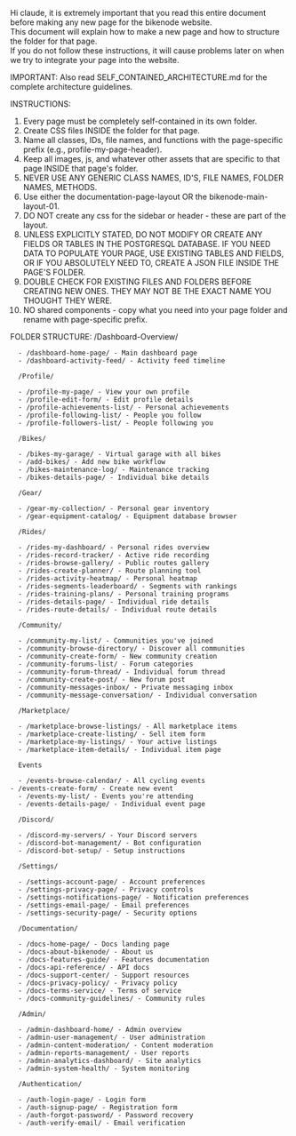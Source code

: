 Hi claude, it is extremely important that you read this entire document before making any new page for the bikenode website. \
  This document will explain how to make a new page and how to structure the folder for that page. \
  If you do not follow these instructions, it will cause problems later on when we try to integrate your page into the website.

  IMPORTANT: Also read SELF_CONTAINED_ARCHITECTURE.md for the complete architecture guidelines.

  INSTRUCTIONS:
  1. Every page must be completely self-contained in its own folder.
  2. Create CSS files INSIDE the folder for that page.
  3. Name all classes, IDs, file names, and functions with the page-specific prefix (e.g., profile-my-page-header).
  4. Keep all images, js, and whatever other assets that are specific to that page INSIDE that page's folder.
  5. NEVER USE ANY GENERIC CLASS NAMES, ID'S, FILE NAMES, FOLDER NAMES, METHODS.
  6. Use either the documentation-page-layout OR the bikenode-main-layout-01.
  7. DO NOT create any css for the sidebar or header - these are part of the layout.
  8. UNLESS EXPLICITLY STATED, DO NOT MODIFY OR CREATE ANY FIELDS OR TABLES IN THE POSTGRESQL DATABASE. IF YOU NEED DATA TO POPULATE YOUR PAGE, USE EXISTING TABLES AND FIELDS, OR IF YOU ABSOLUTELY NEED TO, CREATE A JSON FILE INSIDE THE PAGE'S FOLDER.
  9. DOUBLE CHECK FOR EXISTING FILES AND FOLDERS BEFORE CREATING NEW ONES. THEY MAY NOT BE THE EXACT NAME YOU THOUGHT THEY WERE.
  10. NO shared components - copy what you need into your page folder and rename with page-specific prefix.

  FOLDER STRUCTURE:
  /Dashboard-Overview/

      - /dashboard-home-page/ - Main dashboard page
      - /dashboard-activity-feed/ - Activity feed timeline

      /Profile/

      - /profile-my-page/ - View your own profile
      - /profile-edit-form/ - Edit profile details
      - /profile-achievements-list/ - Personal achievements
      - /profile-following-list/ - People you follow
      - /profile-followers-list/ - People following you

      /Bikes/

      - /bikes-my-garage/ - Virtual garage with all bikes
      - /add-bikes/ - Add new bike workflow
      - /bikes-maintenance-log/ - Maintenance tracking
      - /bikes-details-page/ - Individual bike details

      /Gear/

      - /gear-my-collection/ - Personal gear inventory
      - /gear-equipment-catalog/ - Equipment database browser

      /Rides/

      - /rides-my-dashboard/ - Personal rides overview
      - /rides-record-tracker/ - Active ride recording
      - /rides-browse-gallery/ - Public routes gallery
      - /rides-create-planner/ - Route planning tool
      - /rides-activity-heatmap/ - Personal heatmap
      - /rides-segments-leaderboard/ - Segments with rankings
      - /rides-training-plans/ - Personal training programs
      - /rides-details-page/ - Individual ride details
      - /rides-route-details/ - Individual route details

      /Community/

      - /community-my-list/ - Communities you've joined
      - /community-browse-directory/ - Discover all communities
      - /community-create-form/ - New community creation
      - /community-forums-list/ - Forum categories
      - /community-forum-thread/ - Individual forum thread
      - /community-create-post/ - New forum post
      - /community-messages-inbox/ - Private messaging inbox
      - /community-message-conversation/ - Individual conversation

      /Marketplace/

      - /marketplace-browse-listings/ - All marketplace items
      - /marketplace-create-listing/ - Sell item form
      - /marketplace-my-listings/ - Your active listings
      - /marketplace-item-details/ - Individual item page

      Events 

      - /events-browse-calendar/ - All cycling events
    - /events-create-form/ - Create new event
      - /events-my-list/ - Events you're attending
      - /events-details-page/ - Individual event page

      /Discord/

      - /discord-my-servers/ - Your Discord servers
      - /discord-bot-management/ - Bot configuration
      - /discord-bot-setup/ - Setup instructions

      /Settings/

      - /settings-account-page/ - Account preferences
      - /settings-privacy-page/ - Privacy controls
      - /settings-notifications-page/ - Notification preferences
      - /settings-email-page/ - Email preferences
      - /settings-security-page/ - Security options

      /Documentation/

      - /docs-home-page/ - Docs landing page
      - /docs-about-bikenode/ - About us
      - /docs-features-guide/ - Features documentation
      - /docs-api-reference/ - API docs
      - /docs-support-center/ - Support resources
      - /docs-privacy-policy/ - Privacy policy
      - /docs-terms-service/ - Terms of service
      - /docs-community-guidelines/ - Community rules

      /Admin/

      - /admin-dashboard-home/ - Admin overview
      - /admin-user-management/ - User administration
      - /admin-content-moderation/ - Content moderation
      - /admin-reports-management/ - User reports
      - /admin-analytics-dashboard/ - Site analytics
      - /admin-system-health/ - System monitoring

      /Authentication/

      - /auth-login-page/ - Login form
      - /auth-signup-page/ - Registration form
      - /auth-forgot-password/ - Password recovery
      - /auth-verify-email/ - Email verification